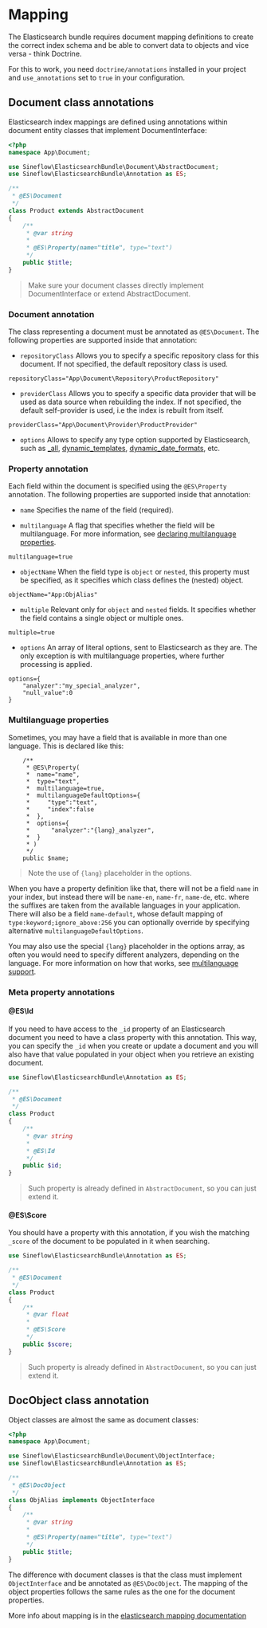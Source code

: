 # Mapping

The Elasticsearch bundle requires document mapping definitions to create the correct index schema and be able to convert data to objects and vice versa - think Doctrine.

For this to work, you need `doctrine/annotations` installed in your project and `use_annotations` set to `true` in your configuration.

## Document class annotations

Elasticsearch index mappings are defined using annotations within document entity classes that implement DocumentInterface:
```php
<?php
namespace App\Document;

use Sineflow\ElasticsearchBundle\Document\AbstractDocument;
use Sineflow\ElasticsearchBundle\Annotation as ES;

/**
 * @ES\Document
 */
class Product extends AbstractDocument
{
    /**
     * @var string
     *
     * @ES\Property(name="title", type="text")
     */
    public $title;
}
```

> Make sure your document classes directly implement DocumentInterface or extend AbstractDocument.


### Document annotation

The class representing a document must be annotated as `@ES\Document`. The following properties are supported inside that annotation:

- `repositoryClass` Allows you to specify a specific repository class for this document. If not specified, the default repository class is used.
```
repositoryClass="App\Document\Repository\ProductRepository"
```

- `providerClass` Allows you to specify a specific data provider that will be used as data source when rebuilding the index. If not specified, the default self-provider is used, i.e the index is rebuilt from itself.
```
providerClass="App\Document\Provider\ProductProvider"
```

- `options` Allows to specify any type option supported by Elasticsearch, such as [\_all](https://www.elastic.co/guide/en/elasticsearch/reference/current/mapping-all-field.html), [dynamic_templates](https://www.elastic.co/guide/en/elasticsearch/reference/current/dynamic-templates.html), [dynamic_date_formats](https://www.elastic.co/guide/en/elasticsearch/reference/current/dynamic-field-mapping.html#date-detection), etc.

### Property annotation

Each field within the document is specified using the `@ES\Property` annotation. The following properties are supported inside that annotation:

- `name` Specifies the name of the field (required).

- `multilanguage` A flag that specifies whether the field will be multilanguage. For more information, see [declaring multilanguage properties](#mlproperties).
```
multilanguage=true
```

- `objectName` When the field type is `object` or `nested`, this property must be specified, as it specifies which class defines the (nested) object.
```
objectName="App:ObjAlias"
```

- `multiple` Relevant only for `object` and `nested` fields. It specifies whether the field contains a single object or multiple ones.
```
multiple=true
```

- `options` An array of literal options, sent to Elasticsearch as they are. The only exception is with multilanguage properties, where further processing is applied.
```
options={
    "analyzer":"my_special_analyzer",
    "null_value":0
}
```

### <a name=mlproperties></a>Multilanguage properties

Sometimes, you may have a field that is available in more than one language. This is declared like this:

```
    /**
     * @ES\Property(
     *  name="name",
     *  type="text",
     *  multilanguage=true,
     *  multilanguageDefaultOptions={
     *     "type":"text",
     *     "index":false
     *  },
     *  options={
     *      "analyzer":"{lang}_analyzer",
     *  }
     * )
     */
    public $name;
```
> Note the use of `{lang}` placeholder in the options.

When you have a property definition like that, there will not be a field `name` in your index, but instead there will be `name-en`, `name-fr`, `name-de`, etc. where the suffixes are taken from the available languages in your application.
There will also be a field `name-default`, whose default mapping of `type:keyword;ignore_above:256` you can optionally override by specifying alternative `multilanguageDefaultOptions`.

You may also use the special `{lang}` placeholder in the options array, as often you would need to specify different analyzers, depending on the language. For more information on how that works, see [multilanguage support](i18n.md).

### Meta property annotations

#### @ES\Id

If you need to have access to the `_id` property of an Elasticsearch document you need to have a class property with this annotation.
This way, you can specify the `_id` when you create or update a document and you will also have that value populated in your object when you retrieve an existing document.

```php
use Sineflow\ElasticsearchBundle\Annotation as ES;

/**
 * @ES\Document
 */
class Product
{
    /**
     * @var string
     *
     * @ES\Id
     */
    public $id;
}
```
> Such property is already defined in `AbstractDocument`, so you can just extend it.

#### @ES\Score

You should have a property with this annotation, if you wish the matching `_score` of the document to be populated in it when searching.

```php
use Sineflow\ElasticsearchBundle\Annotation as ES;

/**
 * @ES\Document
 */
class Product
{
    /**
     * @var float
     *
     * @ES\Score
     */
    public $score;
}
```
> Such property is already defined in `AbstractDocument`, so you can just extend it.

## DocObject class annotation

Object classes are almost the same as document classes:

```php
<?php
namespace App\Document;

use Sineflow\ElasticsearchBundle\Document\ObjectInterface;
use Sineflow\ElasticsearchBundle\Annotation as ES;

/**
 * @ES\DocObject
 */
class ObjAlias implements ObjectInterface
{
    /**
     * @var string
     *
     * @ES\Property(name="title", type="text")
     */
    public $title;
}
```

The difference with document classes is that the class must implement `ObjectInterface` and be annotated as `@ES\DocObject`. The mapping of the object properties follows the same rules as the one for the document properties.


More info about mapping is in the [elasticsearch mapping documentation](https://www.elastic.co/guide/en/elasticsearch/reference/current/mapping.html)

